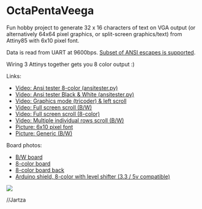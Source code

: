 # OctaPentaVeega

Fun hobby project to generate 32 x 16 characters of text on VGA output (or alternatively 64x64 pixel graphics, or split-screen graphics/text) from Attiny85 with 6x10 pixel font.

Data is read from UART at 9600bps. [Subset of ANSI escapes is supported](https://github.com/Jartza/octapentaveega/blob/master/vga_uart_protocol.txt).

Wiring 3 Attinys together gets you 8 color output :)

Links:
* <a href="https://www.youtube.com/watch?v=G1QWNDck0yU" target="_blank">Video: Ansi tester 8-color (ansitester.py)</a>
* <a href="https://www.youtube.com/watch?v=Vw5xGuLFy8Q" target="_blank">Video: Ansi tester Black & White (ansitester.py)</a>
* <a href="https://www.youtube.com/watch?v=YL0RwEtTN70" target="_blank">Video: Graphics mode (tricoder) & left scroll</a>
* <a href="https://www.youtube.com/watch?v=1iC2AHI5caI" target="_blank">Video: Full screen scroll (B/W)</a>
* <a href="https://www.youtube.com/watch?v=936m7FMS__c" target="_blank">Video: Full screen scroll (8-color)</a>
* <a href="https://drive.google.com/file/d/0B2dTzW9TMeBxN29YOVFsZFJ2Sm8/view" target="_blank">Video: Multiple individual rows scroll (B/W)</a>
* <a href="https://drive.google.com/file/d/0B2dTzW9TMeBxQ1luNFhwcXl3QjA/view" target="_blank">Picture: 6x10 pixel font</a>
* <a href="https://drive.google.com/file/d/0B2dTzW9TMeBxRzJOQVZMNFE0STg/view" target="_blank">Picture: Generic (B/W)</a>

Board photos:
* <a href="https://drive.google.com/file/d/0B2dTzW9TMeBxaFFxam1uVW05NlE/view" target="_blank">B/W board</a>
* <a href="https://drive.google.com/file/d/0B2dTzW9TMeBxRXVzSUNCT1h2NHM/view" target="_blank">8-color board</a>
* <a href="https://drive.google.com/file/d/0B2dTzW9TMeBxX2VmQmw3aXhWUDA/view" target="_blank">8-color board back</a>
* <a href="https://drive.google.com/file/d/0B2dTzW9TMeBxUDQ4QUduWDV2TFE/view" target="_blank">Arduino shield, 8-color with level shifter (3.3 / 5v compatible)</a>


<p>
<img src="https://raw.githubusercontent.com/Jartza/octapentaveega/master/schematics.png" border="0">

//Jartza
